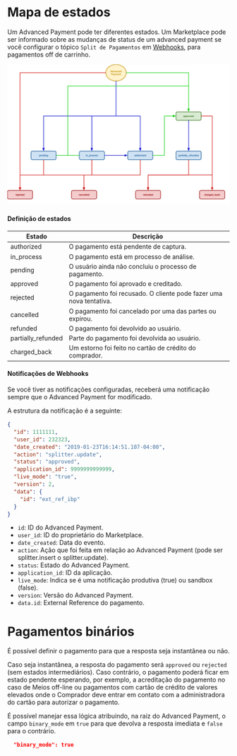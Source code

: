 ﻿# Mapa de estados

Um Advanced Payment pode ter diferentes estados.
Um Marketplace pode ser informado sobre as mudanças de status de um advanced payment se você configurar o tópico `Split de Pagamentos` em [Webhooks](https://www.mercadopago.com/mlb/account/webhooks), para pagamentos off de carrinho.

![Status map](/images/advanced-payments/advanced-payments-status-map.png)

#### Definição de estados

Estado              |Descrição                                                              |
--------------------|-----------------------------------------------------------------------|
authorized          |O pagamento está pendente de captura.                                  |
in_process          |O pagamento está em processo de análise.                               |
pending             |O usuário ainda não concluiu o processo de pagamento.                  |
approved            |O pagamento foi aprovado e creditado.                                  |
rejected            |O pagamento foi recusado. O cliente pode fazer uma nova tentativa.     |
cancelled           |O pagamento foi cancelado por uma das partes ou expirou.               |
refunded            |O pagamento foi devolvido ao usuário.                                  |
partially_refunded  |Parte do pagamento foi devolvida ao usuário.                           |
charged_back        |Um estorno foi feito no cartão de crédito do comprador.                |

#### Notificações de Webhooks

Se você tiver as notificações configuradas, receberá uma notificação sempre que o Advanced Payment for modificado.

A estrutura da notificação é a seguinte:

```json
{
  "id": 1111111,
  "user_id": 232323,
  "date_created": "2019-01-23T16:14:51.107-04:00",
  "action": "splitter.update",
  "status": "approved",
  "application_id": 9999999999999,
  "live_mode": "true",
  "version": 2,
  "data": {
    "id": "ext_ref_ibp"
  }
}
```

* `id`: ID do Advanced Payment.
* `user_id`: ID do proprietário do Marketplace.
* `date_created`: Data do evento.
* `action`: Ação que foi feita em relação ao Advanced Payment (pode ser splitter.insert o splitter.update).
* `status`: Estado do Advanced Payment.
* `application_id`: ID da aplicação.
* `live_mode`: Indica se é uma notificação produtiva (true) ou sandbox (false).
* `version`: Versão do Advanced Payment.
* `data.id`: External Reference do pagamento.

# Pagamentos binários

É possível definir o pagamento para que a resposta seja instantânea ou não.

Caso seja instantânea, a resposta do pagamento será `approved` ou `rejected` (sem estados intermediários). Caso contrário, o pagamento poderá ficar em estado pendente esperando, por exemplo, a acreditação do pagamento no caso de Meios off-line ou pagamentos com cartão de crédito de valores elevados onde o Comprador deve entrar em contato com a administradora do cartão para autorizar o pagamento.

É possível manejar essa lógica atribuindo, na raiz do Advanced Payment, o campo `binary_mode` em `true` para que devolva a resposta imediata e `false` para o contrário.

```json
  "binary_mode": true
```

